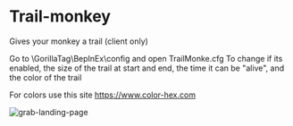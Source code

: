 # Trail-monkey

Gives your monkey a trail (client only)

Go to \GorillaTag\BepInEx\config and open TrailMonke.cfg To change if its enabled, the size of the trail at start and end, the time it can be "alive", and the color of the trail

For colors use this site https://www.color-hex.com

![grab-landing-page](https://github.com/jona939s/Trail-monkey/blob/main/GTTRAILSGIF.gif)
